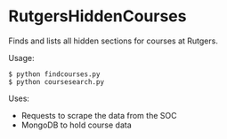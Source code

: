 RutgersHiddenCourses
====================

Finds and lists all hidden sections for courses at Rutgers.

Usage:

    $ python findcourses.py
    $ python coursesearch.py

Uses:
 - Requests to scrape the data from the SOC
 - MongoDB to hold course data

